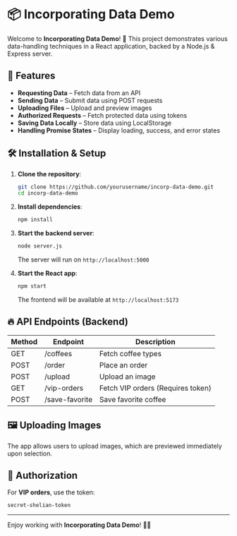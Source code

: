 # 📦 Incorporating Data Demo

Welcome to **Incorporating Data Demo**! 🚀 This project demonstrates various data-handling techniques in a React application, backed by a Node.js & Express server.

## 📌 Features
- **Requesting Data** – Fetch data from an API
- **Sending Data** – Submit data using POST requests
- **Uploading Files** – Upload and preview images
- **Authorized Requests** – Fetch protected data using tokens
- **Saving Data Locally** – Store data using LocalStorage
- **Handling Promise States** – Display loading, success, and error states

## 🛠️ Installation & Setup

1. **Clone the repository**:
   ```bash
   git clone https://github.com/yourusername/incorp-data-demo.git
   cd incorp-data-demo
   ```

2. **Install dependencies**:
   ```bash
   npm install
   ```

3. **Start the backend server**:
   ```bash
   node server.js
   ```
   The server will run on `http://localhost:5000`

4. **Start the React app**:
   ```bash
   npm start
   ```
   The frontend will be available at `http://localhost:5173`

## 🔥 API Endpoints (Backend)
| Method | Endpoint         | Description |
|--------|----------------|-------------|
| GET    | /coffees       | Fetch coffee types |
| POST   | /order         | Place an order |
| POST   | /upload        | Upload an image |
| GET    | /vip-orders    | Fetch VIP orders (Requires token) |
| POST   | /save-favorite | Save favorite coffee |

## 🖼️ Uploading Images
The app allows users to upload images, which are previewed immediately upon selection.

## 🔑 Authorization
For **VIP orders**, use the token:
```plaintext
secret-shelian-token
```
---
Enjoy working with **Incorporating Data Demo**! 🚀🎉

